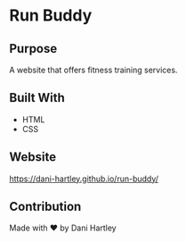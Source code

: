 # Run Buddy

## Purpose
A website that offers fitness training services.

## Built With
* HTML
* CSS

## Website
https://dani-hartley.github.io/run-buddy/

## Contribution 
Made with ❤️ by Dani Hartley
